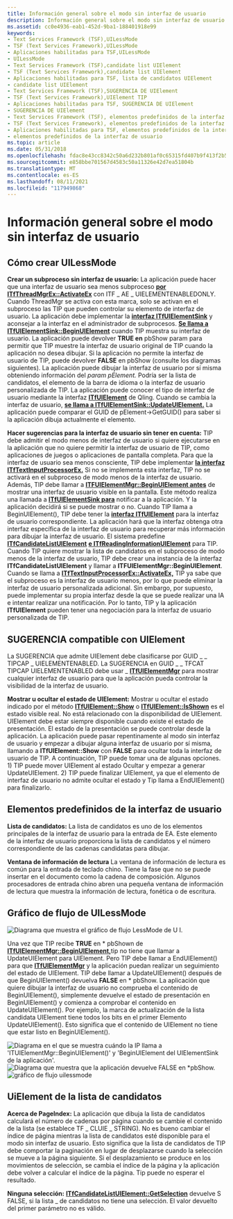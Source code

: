 ```yaml
---
title: Información general sobre el modo sin interfaz de usuario
description: Información general sobre el modo sin interfaz de usuario
ms.assetid: cc0e4936-eab1-452d-9ba1-188401918e99
keywords:
- Text Services Framework (TSF),UILessMode
- TSF (Text Services Framework),UILessMode
- Aplicaciones habilitadas para TSF,UILessMode
- UILessMode
- Text Services Framework (TSF),candidate list UIElement
- TSF (Text Services Framework),candidate list UIElement
- Aplicaciones habilitadas para TSF, lista de candidatos UIElement
- candidate list UIElement
- Text Services Framework (TSF),SUGERENCIA DE UIElement
- TSF (Text Services Framework),UIElement TIP
- Aplicaciones habilitadas para TSF, SUGERENCIA DE UIElement
- SUGERENCIA DE UIElement
- Text Services Framework (TSF), elementos predefinidos de la interfaz de usuario
- TSF (Text Services Framework), elementos predefinidos de la interfaz de usuario
- Aplicaciones habilitadas para TSF, elementos predefinidos de la interfaz de usuario
- elementos predefinidos de la interfaz de usuario
ms.topic: article
ms.date: 05/31/2018
ms.openlocfilehash: fdac8e43cc8342c50a6d232b801af0c65315fd407b9f413f2b5fdcb7074282fc
ms.sourcegitcommit: e858bbe701567d4583c50a11326e42d7ea51804b
ms.translationtype: MT
ms.contentlocale: es-ES
ms.lasthandoff: 08/11/2021
ms.locfileid: "117949868"
---
```

# <a name="uiless-mode-overview"></a>Información general sobre el modo sin interfaz de usuario

## <a name="how-to-create-uilessmode"></a>Cómo crear UILessMode

**Crear un subproceso sin interfaz de usuario:** La aplicación puede hacer que una interfaz de usuario sea menos subproceso [**por ITfThreadMgrEx::ActivateEx**](/windows/desktop/api/Msctf/nf-msctf-itfthreadmgrex-activateex) con ITF \_ AE \_ UIELEMENTENABLEDONLY. Cuando ThreadMgr se activa con esta marca, solo se activan en el subproceso las TIP que pueden controlar su elemento de interfaz de usuario. La aplicación debe implementar la [**interfaz ITfUIElementSink**](/windows/desktop/api/Msctf/nn-msctf-itfuielementsink) y aconsejar a la interfaz en el administrador de subprocesos. [**Se llama a ITfUIElementSink::BeginUIElement**](/windows/desktop/api/Msctf/nf-msctf-itfuielementsink-beginuielement) cuando TIP muestra su interfaz de usuario. La aplicación puede devolver **TRUE en** pbShow param para permitir que TIP muestre la interfaz de usuario original de TIP cuando la aplicación no desea dibujar. Si la aplicación no permite la interfaz de usuario de TIP, puede devolver **FALSE** en pbShow (consulte los diagramas siguientes). La aplicación puede dibujar la interfaz de usuario por sí misma obteniendo información del *param pElement.* Podría ser la lista de candidatos, el elemento de la barra de idioma o la interfaz de usuario personalizada de TIP. La aplicación puede conocer el tipo de interfaz de usuario mediante la interfaz [**ITfUIElement**](/windows/desktop/api/Msctf/nn-msctf-itfuielement) de QIing. Cuando se cambia la interfaz de usuario, [**se llama a ITfUIElementSink::UpdateUIElement.**](/windows/desktop/api/Msctf/nf-msctf-itfuielementsink-updateuielement) La aplicación puede comparar el GUID de pElement->GetGUID() para saber si la aplicación dibuja actualmente el elemento.

**Hacer sugerencias para la interfaz de usuario sin tener en cuenta:** TIP debe admitir el modo menos de interfaz de usuario si quiere ejecutarse en la aplicación que no quiere permitir la interfaz de usuario de TIP, como aplicaciones de juegos o aplicaciones de pantalla completa. Para que la interfaz de usuario sea menos consciente, TIP debe implementar [**la interfaz ITfTextInputProcessorEx.**](/windows/desktop/api/Msctf/nn-msctf-itftextinputprocessorex) Si no se implementa esta interfaz, TIP no se activará en el subproceso de modo menos de la interfaz de usuario. Además, TIP debe llamar a [**ITFUIElementMgr::BeginUIElement antes**](/windows/desktop/api/Msctf/nf-msctf-itfuielementmgr-beginuielement) de mostrar una interfaz de usuario visible en la pantalla. Este método realiza una llamada a [**ITfUIElementSink para**](/windows/desktop/api/Msctf/nn-msctf-itfuielementsink) notificar a la aplicación. Y la aplicación decidirá si se puede mostrar o no. Cuando TIP llama a BeginUIElement(), TIP debe tener la [**interfaz ITfUIElement**](/windows/desktop/api/Msctf/nn-msctf-itfuielement) para la interfaz de usuario correspondiente. La aplicación hará que la interfaz obtenga otra interfaz específica de la interfaz de usuario para recuperar más información para dibujar la interfaz de usuario. El sistema predefine [**ITfCandidateListUIElement**](/windows/desktop/api/Msctf/nn-msctf-itfcandidatelistuielement) [**e ITfReadingInformationUIElement**](/windows/desktop/api/Msctf/nn-msctf-itfreadinginformationuielement) para TIP. Cuando TIP quiere mostrar la lista de candidatos en el subproceso de modo menos de la interfaz de usuario, TIP debe crear una instancia de la interfaz **ITfCandidateListUIElement** y llamar a **ITFUIElementMgr::BeginUIElement**. Cuando se llama a [**ITfTextInputProcessorEx::ActivateEx,**](/windows/desktop/api/Msctf/nf-msctf-itftextinputprocessorex-activateex) TIP ya sabe que el subproceso es la interfaz de usuario menos, por lo que puede eliminar la interfaz de usuario personalizada adicional. Sin embargo, por supuesto, puede implementar su propia interfaz desde la que se puede realizar una IA e intentar realizar una notificación. Por lo tanto, TIP y la aplicación **ITfUIElement** pueden tener una negociación para la interfaz de usuario personalizada de TIP.

## <a name="uielement-supporting-tip"></a>SUGERENCIA compatible con UIElement

La SUGERENCIA que admite UIElement debe clasificarse por GUID \_ \_ TIPCAP \_ UIELEMENTENABLED. La SUGERENCIA en GUID \_ \_ TFCAT TIPCAP UIELEMENTENABLED debe usar \_ [**ITfUIElementMgr**](/windows/desktop/api/Msctf/nn-msctf-itfuielementmgr) para mostrar cualquier interfaz de usuario para que la aplicación pueda controlar la visibilidad de la interfaz de usuario.

**Mostrar u ocultar el estado de UIElement:** Mostrar u ocultar el estado indicado por el método [**ITfUIElement::Show**](/windows/desktop/api/Msctf/nf-msctf-itfuielement-show) o [**ITfUIElement::IsShown**](/windows/desktop/api/Msctf/nf-msctf-itfuielement-isshown) es el estado visible real. No está relacionado con la disponibilidad de UIElement. UIElement debe estar siempre disponible cuando existe el estado de presentación. El estado de la presentación se puede controlar desde la aplicación. La aplicación puede pasar repentinamente al modo sin interfaz de usuario y empezar a dibujar alguna interfaz de usuario por sí misma, llamando a **ITfUIElement::Show** con **FALSE** para ocultar toda la interfaz de usuario de TIP. A continuación, TIP puede tomar una de algunas opciones. 1) TIP puede mover UIElement al estado Ocultar y empezar a generar UpdateUIElement. 2) TIP puede finalizar UIElement, ya que el elemento de interfaz de usuario no admite ocultar el estado y Tip llama a EndUIElement() para finalizarlo.

## <a name="predefined-ui-elements"></a>Elementos predefinidos de la interfaz de usuario

**Lista de candidatos:** La lista de candidatos es uno de los elementos principales de la interfaz de usuario para la entrada de EA. Este elemento de la interfaz de usuario proporciona la lista de candidatos y el número correspondiente de las cadenas candidatas para dibujar.

**Ventana de información de lectura** La ventana de información de lectura es común para la entrada de teclado chino. Tiene la fase que no se puede insertar en el documento como la cadena de composición. Algunos procesadores de entrada chino abren una pequeña ventana de información de lectura que muestra la información de lectura, fonética o de escritura.

## <a name="the-flow-chart-of-uilessmode"></a>Gráfico de flujo de UILessMode

![Diagrama que muestra el gráfico de flujo LessMode de U I.](images/tsf-uilessmode-ovw1.gif)

Una vez que TIP recibe **TRUE** en \* pbShown de [**ITfUIElementMgr::BeginUIElement,**](/windows/desktop/api/Msctf/nf-msctf-itfuielementmgr-beginuielement)tip no tiene que llamar a UpdateUIElement para UIElement. Pero TIP debe llamar a EndUIElement() para que [**ITfUIElementMgr**](/windows/desktop/api/Msctf/nn-msctf-itfuielementmgr) y la aplicación puedan realizar un seguimiento del estado de UIElement. TIP debe llamar a UpdateUIElement() después de que BeginUIElement() devuelva **FALSE** en \* pbShow. La aplicación que quiere dibujar la interfaz de usuario no comprueba el contenido de BeginUIElement(), simplemente devuelve el estado de presentación en BeginUIElement() y comienza a comprobar el contenido en UpdateUIElement(). Por ejemplo, la marca de actualización de la lista candidata UIElement tiene todos los bits en el primer Elemento UpdateUIElement(). Esto significa que el contenido de UIElement no tiene que estar listo en BeginUIElement().

![Diagrama en el que se muestra cuándo la IP llama a 'ITUIElementMgr::BeginUIElement()' y 'BeginUIElement del UIElementSink de la aplicación'.](images/tsf-uilessmode-ovw2.gif)![Diagrama que muestra que la aplicación devuelve FALSE en *pbShow.](images/tsf-uilessmode-ovw3.gif)![gráfico de flujo uilessmode](images/tsf-uilessmode-ovw4.gif)

## <a name="the-candidate-list-uielement"></a>UiElement de la lista de candidatos

**Acerca de PageIndex:** La aplicación que dibuja la lista de candidatos calculará el número de cadenas por página cuando se cambie el contenido de la lista (se establece TF \_ CLUIE \_ STRING). No es bueno cambiar el índice de página mientras la lista de candidatos esté disponible para el modo sin interfaz de usuario. Esto significa que la lista de candidatos de TIP debe comportar la paginación en lugar de desplazarse cuando la selección se mueve a la página siguiente. Si el desplazamiento se produce en los movimientos de selección, se cambia el índice de la página y la aplicación debe volver a calcular el índice de la página. Tip puede no esperar el resultado.

**Ninguna selección:** [**ITfCandidateListUIElement::GetSelection**](/windows/desktop/api/Msctf/nf-msctf-itfcandidatelistuielement-getselection) devuelve S FALSE, si la lista \_ de candidatos no tiene una selección. El valor devuelto del primer parámetro no es válido.

 

 




